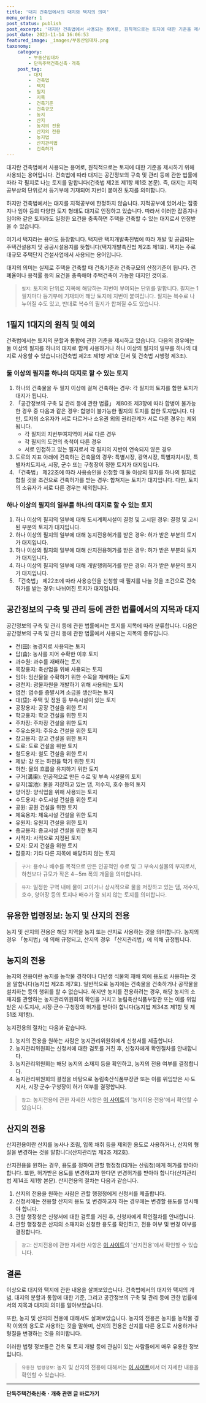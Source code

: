 ```yaml
---
title: '대지 건축법에서의 대지와 택지의 의미'
menu_order: 1
post_status: publish
post_excerpt: '대지란 건축법에서 사용되는 용어로, 원칙적으로는 토지에 대한 기준을 제시하기 위해 사용되는 용어입니다. 건축법에 따라 대지는 공간정보의 구축 및 관리 등에 관한 법률에 따라 각 필지로 나눈 토지를 말합니다 건축법 제2조 제1항 제1호 본문 . 즉, 대지는 지적공부상의 단위로서 등기부에 기재되어 지번이 붙여진 토지를 의미합니다.'
post_date: 2023-11-14 16:06:53
featured_image: _images/부동산임대차.png
taxonomy:
    category:
        - 부동산임대차
        - 단독주택건축신축ㆍ개축
    post_tag:
        - 대지
        -  건축법
        -  택지
        -  필지
        -  지목
        -  건축기준
        -  건축규모
        -  농지
        -  산지
        -  농지의 전용
        -  산지의 전용
        -  농지법
        -  산지관리법
        -  건축허가
---
```



대지란 건축법에서 사용되는 용어로, 원칙적으로는 토지에 대한 기준을 제시하기 위해 사용되는 용어입니다. 건축법에 따라 대지는 공간정보의 구축 및 관리 등에 관한 법률에 따라 각 필지로 나눈 토지를 말합니다(건축법 제2조 제1항 제1호 본문). 즉, 대지는 지적공부상의 단위로서 등기부에 기재되어 지번이 붙여진 토지를 의미합니다.

하지만 건축법에서는 대지를 지적공부에 한정하지 않습니다. 지적공부에 있어서는 잡종지나 임야 등의 다양한 토지 형태도 대지로 인정하고 있습니다. 따라서 이러한 잡종지나 임야와 같은 토지라도 일정한 요건을 충족하면 주택을 건축할 수 있는 대지로서 인정받을 수 있습니다.

여기서 택지라는 용어도 등장합니다. 택지란 택지개발촉진법에 따라 개발 및 공급되는 주택건설용지 및 공공시설용지를 뜻합니다(택지개발촉진법 제2조 제1호). 택지는 주로 대규모 주택단지 건설사업에서 사용되는 용어입니다.

대지의 의미는 실제로 주택을 건축할 때 건축기준과 건축규모의 산정기준이 됩니다. 건폐율이나 용적률 등의 요건을 충족해야 주택건축이 가능한 대지인 것이죠.

> `필지`: 토지의 단위로 지목에 해당하는 지번이 부여되는 단위를 말합니다. 필지는 1필지마다 등기부에 기재되어 해당 토지에 지번이 붙여집니다. 필지는 복수로 나누어질 수도 있고, 반대로 복수의 필지가 합쳐질 수도 있습니다.

## 1필지 1대지의 원칙 및 예외

건축법에서는 토지의 분할과 통합에 관한 기준을 제시하고 있습니다. 다음의 경우에는 둘 이상의 필지를 하나의 대지로 함께 사용하거나 하나 이상의 필지의 일부를 하나의 대지로 사용할 수 있습니다(건축법 제2조 제1항 제1호 단서 및 건축법 시행령 제3조).

### 둘 이상의 필지를 하나의 대지로 할 수 있는 토지

1. 하나의 건축물을 두 필지 이상에 걸쳐 건축하는 경우: 각 필지의 토지를 합한 토지가 대지가 됩니다.
2. 「공간정보의 구축 및 관리 등에 관한 법률」 제80조 제3항에 따라 합병이 불가능한 경우 중 다음과 같은 경우: 합병이 불가능한 필지의 토지를 합한 토지입니다. 다만, 토지의 소유자가 서로 다르거나 소유권 외의 권리관계가 서로 다른 경우는 제외됩니다.
   - 각 필지의 지번부여지역이 서로 다른 경우
   - 각 필지의 도면의 축척이 다른 경우
   - 서로 인접하고 있는 필지로서 각 필지의 지반이 연속되지 않은 경우
3. 도로의 지표 아래에 건축하는 건축물의 경우: 특별시장, 광역시장, 특별자치시장, 특별자치도지사, 시장, 군수 또는 구청장이 정한 토지가 대지입니다.
4. 「건축법」 제22조에 따라 사용승인을 신청할 때 둘 이상의 필지를 하나의 필지로 합칠 것을 조건으로 건축허가를 받는 경우: 합쳐지는 토지가 대지입니다. 다만, 토지의 소유자가 서로 다른 경우는 제외됩니다.

### 하나 이상의 필지의 일부를 하나의 대지로 할 수 있는 토지

1. 하나 이상의 필지의 일부에 대해 도시계획시설이 결정 및 고시된 경우: 결정 및 고시된 부분의 토지가 대지입니다.
2. 하나 이상의 필지의 일부에 대해 농지전용허가를 받은 경우: 허가 받은 부분의 토지가 대지입니다.
3. 하나 이상의 필지의 일부에 대해 산지전용허가를 받은 경우: 허가 받은 부분의 토지가 대지입니다.
4. 하나 이상의 필지의 일부에 대해 개발행위허가를 받은 경우: 허가 받은 부분의 토지가 대지입니다.
5. 「건축법」 제22조에 따라 사용승인을 신청할 때 필지를 나눌 것을 조건으로 건축허가를 받는 경우: 나뉘어진 토지가 대지입니다.

## 공간정보의 구축 및 관리 등에 관한 법률에서의 지목과 대지

공간정보의 구축 및 관리 등에 관한 법률에서는 토지를 지목에 따라 분류합니다. 다음은 공간정보의 구축 및 관리 등에 관한 법률에서 사용되는 지목의 종류입니다.

- 전(田): 농경지로 사용되는 토지
- 답(畓): 농사를 지어 수확한 이후 토지
- 과수원: 과수를 재배하는 토지
- 목장용지: 축산업을 위해 사용되는 토지
- 임야: 임산물을 수확하기 위한 수목을 재배하는 토지
- 광천지: 광물자원을 개발하기 위해 사용되는 토지
- 염전: 염수를 증발시켜 소금을 생산하는 토지
- 대(垈): 주택 및 정원 등 부속시설이 있는 토지
- 공장용지: 공장 건설을 위한 토지
- 학교용지: 학교 건설을 위한 토지
- 주차장: 주차장 건설을 위한 토지
- 주유소용지: 주유소 건설을 위한 토지
- 창고용지: 창고 건설을 위한 토지
- 도로: 도로 건설을 위한 토지
- 철도용지: 철도 건설을 위한 토지
- 제방: 강 또는 하천을 막기 위한 토지
- 하천: 물의 흐름을 유지하기 위한 토지
- 구거(溝渠): 인공적으로 만든 수로 및 부속 시설물의 토지
- 유지(溜池): 물을 저장하고 있는 댐, 저수지, 호수 등의 토지
- 양어장: 양식업을 위해 사용되는 토지
- 수도용지: 수도시설 건설을 위한 토지
- 공원: 공원 건설을 위한 토지
- 체육용지: 체육시설 건설을 위한 토지
- 유원지: 유원지 건설을 위한 토지
- 종교용지: 종교시설 건설을 위한 토지
- 사적지: 사적으로 지정된 토지
- 묘지: 묘지 건설을 위한 토지
- 잡종지: 기타 다른 지목에 해당하지 않는 토지

> `구거`: 용수나 배수를 목적으로 만든 인공적인 수로 및 그 부속시설물의 부지로서, 하천보다 규모가 작은 4∼5m 폭의 개울을 의미합니다.

> `유지`: 일정한 구역 내에 물이 고이거나 상시적으로 물을 저장하고 있는 댐, 저수지, 호수, 양어장 등의 토지나 배수가 잘 되지 않는 토지를 의미합니다.
  
## 유용한 법령정보: 농지 및 산지의 전용

농지 및 산지의 전용은 해당 지역을 농지 또는 산지로 사용하는 것을 의미합니다. 농지의 경우 「농지법」에 의해 규정되고, 산지의 경우 「산지관리법」에 의해 규정됩니다.

## 농지의 전용

농지의 전용이란 농지를 농작물 경작이나 다년생 식물의 재배 외에 용도로 사용하는 것을 말합니다(농지법 제2조 제7호). 일반적으로 농지에는 건축물을 건축하거나 공작물을 설치하는 등의 행위를 할 수 없습니다. 하지만 농지를 전용하려는 경우, 해당 농지의 소재지를 관할하는 농지관리위원회의 확인을 거치고 농림축산식품부장관 또는 이를 위임받은 시·도지사, 시장·군수·구청장의 허가를 받아야 합니다(농지법 제34조 제1항 및 제51조 제1항).

농지전용의 절차는 다음과 같습니다.

1. 농지의 전용을 원하는 사람은 농지관리위원회에게 신청서를 제출합니다.
2. 농지관리위원회는 신청서에 대한 검토를 거친 후, 신청자에게 확인절차를 안내합니다.
3. 농지관리위원회는 해당 농지의 소재지 등을 확인하고, 농지의 전용 여부를 결정합니다.
4. 농지관리위원회의 결정을 바탕으로 농림축산식품부장관 또는 이를 위임받은 시·도지사, 시장·군수·구청장이 허가 여부를 결정합니다.

> `참고`: 농지전용에 관한 자세한 사항은 [이 사이트](https://www.easylaw.go.kr/)의 '농지이용·전용'에서 확인할 수 있습니다.

## 산지의 전용

산지전용이란 산지를 농사나 조림, 입목 채취 등을 제외한 용도로 사용하거나, 산지의 형질을 변경하는 것을 말합니다(산지관리법 제2조 제2호).

산지전용을 원하는 경우, 용도를 정하여 관할 행정청(대개는 산림청)에게 허가를 받아야 합니다. 또한, 허가받은 용도를 변경하고자 한다면 변경허가를 받아야 합니다(산지관리법 제14조 제1항 본문). 산지전용의 절차는 다음과 같습니다.

1. 산지의 전용을 원하는 사람은 관할 행정청에게 신청서를 제출합니다.
2. 신청서에는 전용할 산지의 용도 및 변경하고자 하는 경우에는 변경할 용도를 명시해야 합니다.
3. 관할 행정청은 신청서에 대한 검토를 거친 후, 신청자에게 확인절차를 안내합니다.
4. 관할 행정청은 산지의 소재지와 신청한 용도를 확인하고, 전용 여부 및 변경 여부를 결정합니다.

> `참고`: 산지전용에 관한 자세한 사항은 [이 사이트](https://www.easylaw.go.kr/)의 '산지전용'에서 확인할 수 있습니다.

## 결론

이상으로 대지와 택지에 관한 내용을 살펴보았습니다. 건축법에서의 대지와 택지의 개념, 대지의 분할과 통합에 대한 기준, 그리고 공간정보의 구축 및 관리 등에 관한 법률에서의 지목과 대지의 의미를 알아보았습니다.

또한, 농지 및 산지의 전용에 대해서도 살펴보았습니다. 농지의 전용은 농지를 농작물 경작 이외의 용도로 사용하는 것을 말하며, 산지의 전용은 산지를 다른 용도로 사용하거나 형질을 변경하는 것을 의미합니다.

이러한 법령 정보들은 건축 및 토지 개발 등에 관심이 있는 사람들에게 매우 유용한 정보입니다.

> `유용한 법령정보`: 농지 및 산지의 전용에 대해서는 [이 사이트](https://www.easylaw.go.kr/)에서 더 자세한 내용을 확인할 수 있습니다.
<!-- wp:separator -->
<hr class="wp-block-separator has-alpha-channel-opacity"/>
<!-- /wp:separator -->

<!-- wp:group {"backgroundColor":"base","layout":{"type":"constrained"}} -->
<div class="wp-block-group has-base-background-color has-background"><!-- wp:paragraph {"align":"center","fontSize":"medium"} -->
<p class="has-text-align-center has-large-font-size"><strong>단독주택건축신축ㆍ개축 관련 글 바로가기</strong></p>
<!-- /wp:paragraph -->


<!-- wp:latest-posts
{"categories":[{"id":22762,"count":19,"description":"","link":"https://uknowlaw.com/category/%eb%8b%a8%eb%8f%85%ec%a3%bc%ed%83%9d%ea%b1%b4%ec%b6%95%ec%8b%a0%ec%b6%95%e3%86%8d%ea%b0%9c%ec%b6%95/","name":"단독주택건축신축ㆍ개축","slug":"단독주택건축신축ㆍ개축","taxonomy":"category","parent":0,"meta":[],"_links":{"self":[{"href":"https://uknowlaw.com/wp-json/wp/v2/categories/22762"}],"collection":[{"href":"https://uknowlaw.com/wp-json/wp/v2/categories"}],"about":[{"href":"https://uknowlaw.com/wp-json/wp/v2/taxonomies/category"}],"wp:post_type":[{"href":"https://uknowlaw.com/wp-json/wp/v2/posts?categories=22762"}],"curies":[{"name":"wp","href":"https://api.w.org/{rel}","templated":true}]}}],"postsToShow":100,"excerptLength":28,"postLayout":"grid","columns":2,"featuredImageAlign":"left","featuredImageSizeSlug":"large","fontSize":"small"} /--></div>
<!-- /wp:group -->